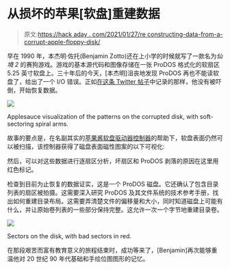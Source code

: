 # 从损坏的苹果[软盘]重建数据

> 原文:[https://hack aday . com/2021/01/27/re constructing-data-from-a-corrupt-apple-floppy-disk/](https://hackaday.com/2021/01/27/reconstructing-data-from-a-corrupt-apple-floppy-disk/)

早在 1990 年，本杰明·佐托(Benjamin Zotto)还在上小学的时候就写了一款名为*仙境 2* 的赛狗游戏。游戏的基本源代码和图像存储在一张 ProDOS 格式化的软扇区 5.25 英寸软盘上。三十年后的今天，[本杰明]沮丧地发现 ProDOS 再也不能读软盘了，给出了一个 I/O 错误。正如[在这条 Twitter 帖子](https://twitter.com/bzotto/status/1353797383201558531)中记录的那样，他没有被吓倒，开始恢复数据。

[![](../Images/6db461b9424e333655e292787bce3320.png)](https://hackaday.com/wp-content/uploads/2021/01/applesauce_disk_visualisation.png)

Applesauce visualization of the patterns on the corrupted disk, with soft-sectoring spiral arms.

故事的要点是，在名副其实的[苹果酱软盘驱动器控制器](https://applesaucefdc.com/)的帮助下，软盘表面仍然可以被扫描，该控制器获得了磁盘表面磁性图案的以下可视化:

然后，可以对这些数据进行逐扇区分析，坏扇区和 ProDOS 剥落的原因在这里用红色标记。

检查到目前为止恢复的数据证实，这是一个 ProDOS 磁盘。它还确认了包含目录列表的扇区被拍摄。这需要深入研究 ProDOS 及其文件系统的技术参考手册，找出如何重建目录布局。这需要弄清楚文件的偏移量和大小，同时知道磁盘上可能有什么，并让原始卷列表的一些部分保持完整。这允许一次一个字节地重建目录卷。

[![](../Images/db771ce831c1b8a9e8cfc1e7469c9daa.png)](https://hackaday.com/wp-content/uploads/2021/01/applesauce_disk_sectors.jpg)

Sectors on the disk, with bad sectors in red.

在那段艰苦而富有教育意义的旅程结束时，成功等来了，[Benjamin]再次能够重温他对 20 世纪 90 年代基础和手绘位图图形的记忆。